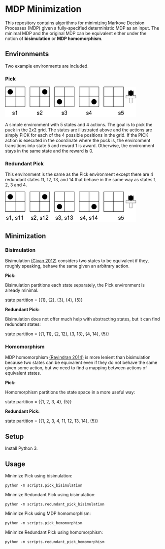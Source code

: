 # MDP Minimization #

This repository contains algorithms for minimizing Markove Decision Processes (MDP)
given a fully-specified deterministic MDP as an input. The minimal MDP and the original
MDP can be equivalent either under the notion of **bisimulation** or **MDP homomorphism**.

## Environments ##

Two example environments are included.

### Pick ###

![ab](images/pick_env.png)

A simple environment with 5 states and 4 actions. The goal is to pick the puck in the
2x2 grid. The states are illustrated above and the actions are simply PICK for each
of the 4 possible positions in the grid. If the PICK action is executed in the coordinate
where the puck is, the environment transitions into state 5 and reward 1 is award. Otherwise,
the environment stays in the same state and the reward is 0.

### Redundant Pick ###

This environment is the same as the Pick environment except there are 4 redundant states 11, 12, 13, and 14 
that behave in the same way as states 1, 2, 3 and 4.

![ab](images/redundant_pick_env.png)

## Minimization ##

### Bisimulation ###

Bisimulation [(Givan 2012)](https://www.sciencedirect.com/science/article/pii/S0004370202003764) considers two states 
to be equivalent if they, roughly speaking, behave the same given an arbitrary action.

**Pick:**

Bisimulation partitions each state separately, the Pick environment is already minimal.

state partition = {{1}, {2}, {3}, {4}, {5}}

**Redundant Pick:**

Bisimulation does not offer much help with abstracting states, but it can find redundant states:

state partition = {{1, 11}, {2, 12}, {3, 13}, {4, 14}, {5}}


### Homomorphism

MDP homomorphism [(Ravindran 2014)](https://dl.acm.org/citation.cfm?id=1023021) is more lenient than bisimulation
because two states can be equivalent even if they do not behave the same given some action, but we need to find
a mapping between actions of equivalent states.

**Pick:**

Homomorphism partitions the state space in a more useful way:

state partition = {{1, 2, 3, 4}, {5}}

**Redundant Pick:**

state partition = {{1, 2, 3, 4, 11, 12, 13, 14}, {5}}

## Setup ##
 
Install Python 3.

## Usage ##

Minimize Pick using bisimulation:

```
python -m scripts.pick_bisimulation
```

Minimize Redundant Pick using bisimulation:

```
python -m scripts.redundant_pick_bisimulation
```

Minimize Pick using MDP homomorphism:

```
python -m scripts.pick_homomorphism
```

Minimize Redundant Pick using homomorphism:

```
python -m scripts.redundant_pick_homomorphism
```
